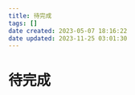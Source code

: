```yaml
---
title: 待完成
tags: []
date created: 2023-05-07 18:16:22
date updated: 2023-11-25 03:01:30
---
```


# 待完成
